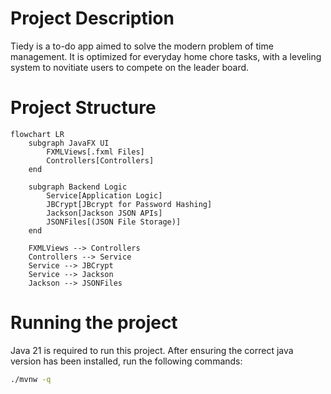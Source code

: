 Project Description
===================
Tiedy is a to-do app aimed to solve the modern problem of time management.
It is optimized for everyday home chore tasks, with a leveling system to novitiate users to compete on the leader board.

Project Structure
=================

```mermaid
flowchart LR
    subgraph JavaFX UI
        FXMLViews[.fxml Files]
        Controllers[Controllers]
    end

    subgraph Backend Logic
        Service[Application Logic]
        JBCrypt[JBcrypt for Password Hashing]
        Jackson[Jackson JSON APIs]
        JSONFiles[(JSON File Storage)]
    end

    FXMLViews --> Controllers
    Controllers --> Service
    Service --> JBCrypt
    Service --> Jackson
    Jackson --> JSONFiles
```

Running the project
===================
Java 21 is required to run this project.
After ensuring the correct java version has been installed, run the following commands:

```bash
./mvnw -q
```
